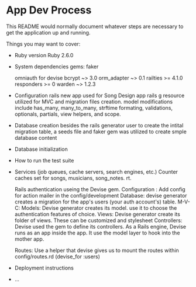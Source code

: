 # App Dev Process

This README would normally document whatever steps are necessary to get the
application up and running.

Things you may want to cover:

* Ruby version
    Ruby 2.6.0  

* System dependencies
  gems:
    faker
    
    omniauth
    for devise
      bcrypt ~> 3.0
      orm_adapter ~> 0.1
      railties >= 4.1.0
      responders >= 0
      warden ~> 1.2.3

     
* Configuration
  rails new app used for Song Design app
  rails g resource utilized for MVC and migration files creation.
  model modifications include has_many, many_to_many, strftime formating, validations, optionals, partials, view helpers, and scope.

* Database creation
  besides the rails generator user to create the intital migration table, a seeds file and faker gem was utilized to create smple database content


* Database initialization

* How to run the test suite

* Services (job queues, cache servers, search engines, etc.)
  Counter caches set for songs, musicians, song_notes.
  rt.

  Rails authentication useing the Devise gem.
  Configuration :
    Add config for action mailer in the config/development
  Database: devise generator creates a migration for the app's users (your auth account's) table.
  M-V-C:
  Models: Devise generator creates its model. use it to choose the authentication features of choice.
  Views: Devise generator create its folder of views. These can be customized and stylesheet
  Controllers: Devise used the gem to define its controllers. As a Rails engine, Devise runs as an app inside the app. It use the model layer to hook into the mother app.

  Routes: Use a helper that devise gives us to mount the routes within config/routes.rd (devise_for :users)

* Deployment instructions

* ...
